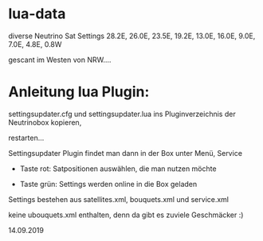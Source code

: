 # lua-data

diverse Neutrino Sat Settings 28.2E, 26.0E, 23.5E, 19.2E, 13.0E, 16.0E, 9.0E, 7.0E, 4.8E, 0.8W 

gescant im Westen von NRW....


# Anleitung lua Plugin:

 settingsupdater.cfg und settingsupdater.lua ins Pluginverzeichnis der Neutrinobox kopieren,

 restarten...

 Settingsupdater Plugin findet man dann in der Box unter Menü, Service

*  Taste rot: Satpositionen auswählen, die man nutzen möchte

*  Taste grün: Settings werden online in die Box geladen


 Settings bestehen aus satellites.xml, bouquets.xml und service.xml

 keine ubouquets.xml enthalten, denn da gibt es zuviele Geschmäcker :) 


14.09.2019

